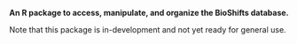 **An R package to access, manipulate, and organize the BioShifts database.**

Note that this package is in-development and not yet ready for general use. 
